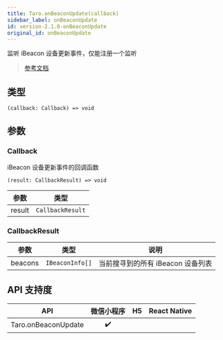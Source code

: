 ```yaml
---
title: Taro.onBeaconUpdate(callback)
sidebar_label: onBeaconUpdate
id: version-2.1.0-onBeaconUpdate
original_id: onBeaconUpdate
---
```


监听 iBeacon 设备更新事件，仅能注册一个监听

> [参考文档](https://developers.weixin.qq.com/miniprogram/dev/api/device/ibeacon/wx.onBeaconUpdate.html)

## 类型

```tsx
(callback: Callback) => void
```

## 参数

### Callback

iBeacon 设备更新事件的回调函数

```tsx
(result: CallbackResult) => void
```

<table>
  <thead>
    <tr>
      <th>参数</th>
      <th>类型</th>
    </tr>
  </thead>
  <tbody>
    <tr>
      <td>result</td>
      <td><code>CallbackResult</code></td>
    </tr>
  </tbody>
</table>

### CallbackResult

<table>
  <thead>
    <tr>
      <th>参数</th>
      <th>类型</th>
      <th>说明</th>
    </tr>
  </thead>
  <tbody>
    <tr>
      <td>beacons</td>
      <td><code>IBeaconInfo[]</code></td>
      <td>当前搜寻到的所有 iBeacon 设备列表</td>
    </tr>
  </tbody>
</table>

## API 支持度

| API | 微信小程序 | H5 | React Native |
| :---: | :---: | :---: | :---: |
| Taro.onBeaconUpdate | ✔️ |  |  |
